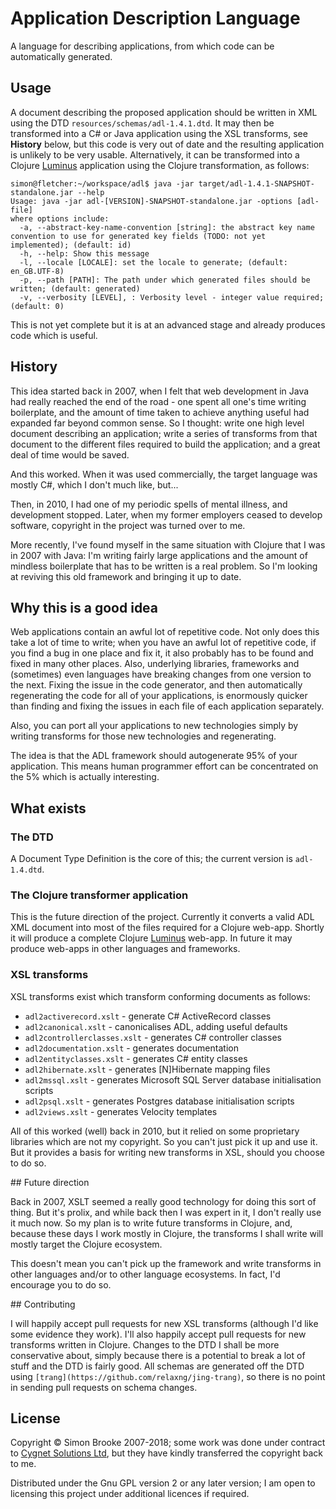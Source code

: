 # Application Description Language

A language for describing applications, from which code can be automatically generated.

## Usage

A document describing the proposed application should be written in XML using the DTD `resources/schemas/adl-1.4.1.dtd`. It may then be transformed into a C# or Java application using the XSL transforms, see **History** below, but this code is very out of date and the resulting application is unlikely to be very usable. Alternatively, it can be transformed into a Clojure [Luminus](http://www.luminusweb.net/) application using the Clojure transformation, as follows:

    simon@fletcher:~/workspace/adl$ java -jar target/adl-1.4.1-SNAPSHOT-standalone.jar --help
    Usage: java -jar adl-[VERSION]-SNAPSHOT-standalone.jar -options [adl-file]
    where options include:
      -a, --abstract-key-name-convention [string]: the abstract key name convention to use for generated key fields (TODO: not yet implemented); (default: id)
      -h, --help: Show this message
      -l, --locale [LOCALE]: set the locale to generate; (default: en_GB.UTF-8)
      -p, --path [PATH]: The path under which generated files should be written; (default: generated)
      -v, --verbosity [LEVEL], : Verbosity level - integer value required; (default: 0)

This is not yet complete but it is at an advanced stage and already produces code which is useful.

## History

This idea started back in 2007, when I felt that web development in Java had really reached the end of the road - one spent all one's time writing boilerplate, and the amount of time taken to achieve anything useful had expanded far beyond common sense. So I thought: write one high level document describing an application; write a series of transforms from that document to the different files required to build the application; and a great deal of time would be saved.

And this worked. When it was used commercially, the target language was mostly C#, which I don't much like, but...

Then, in 2010, I had one of my periodic spells of mental illness, and development stopped. Later, when my former employers ceased to develop software, copyright in the project was turned over to me.

More recently, I've found myself in the same situation with Clojure that I was in 2007 with Java: I'm writing fairly large applications and the amount of mindless boilerplate that has to be written is a real problem. So I'm looking at reviving this old framework and bringing it up to date.

## Why this is a good idea

Web applications contain an awful lot of repetitive code. Not only does this take a lot of time to write; when you have an awful lot of repetitive code, if you find a bug in one place and fix it, it also probably has to be found and fixed in many other places. Also, underlying libraries, frameworks and (sometimes) even languages have breaking changes from one version to the next. Fixing the issue in the code generator, and then automatically regenerating the code for all of your applications, is enormously quicker than finding and fixing the issues in each file of each application separately.

Also, you can port all your applications to new technologies simply by writing transforms for those new technologies and regenerating.

The idea is that the ADL framework should autogenerate 95% of your application. This means human programmer effort can be concentrated on the 5% which is actually interesting.

## What exists

### The DTD

A Document Type Definition is the core of this; the current version is `adl-1.4.dtd`.

### The Clojure transformer application

This is the future direction of the project. Currently it converts a valid ADL XML document into most of the files required for a Clojure web-app. Shortly it will produce a complete Clojure [Luminus](http://www.luminusweb.net/) web-app. In future it may produce web-apps in other languages and frameworks.

### XSL transforms

XSL transforms exist which transform conforming documents as follows:

* `adl2activerecord.xslt` - generate C# ActiveRecord classes
* `adl2canonical.xslt` - canonicalises ADL, adding useful defaults
* `adl2controllerclasses.xslt` - generates C# controller classes
* `adl2documentation.xslt` - generates documentation
* `adl2entityclasses.xslt` - generates C# entity classes
* `adl2hibernate.xslt` - generates [N]Hibernate mapping files
* `adl2mssql.xslt` - generates Microsoft SQL Server database initialisation scripts
* `adl2psql.xslt` - generates Postgres database initialisation scripts
* `adl2views.xslt` - generates Velocity templates

All of this worked (well) back in 2010, but it relied on some proprietary libraries which are not my copyright. So you can't just pick it up and use it. But it provides a basis for writing new transforms in XSL, should you choose to do so.

## Future direction

Back in 2007, XSLT seemed a really good technology for doing this sort of thing. But it's prolix, and while back then I was expert in it, I don't really use it much now. So my plan is to write future transforms in Clojure, and, because these days I work mostly in Clojure, the transforms I shall write will mostly target the Clojure ecosystem.

This doesn't mean you can't pick up the framework and write transforms in other languages and/or to other language ecosystems. In fact, I'd encourage you to do so.

## Contributing

I will happily accept pull requests for new XSL transforms (although I'd like some evidence they work). I'll also happily accept pull requests for new transforms written in Clojure. Changes to the DTD I shall be more conservative about, simply because there is a potential to break a lot of stuff and the DTD is fairly good. All schemas are generated off the DTD using `[trang](https://github.com/relaxng/jing-trang)`, so there is no point in sending pull requests on schema changes.

## License

Copyright © Simon Brooke 2007-2018; some work was done under contract to [Cygnet Solutions Ltd](http://cygnets.co.uk/), but they have kindly transferred the copyright back to me.

Distributed under the Gnu GPL version 2 or any later version; I am open to licensing this project under additional licences if required.
